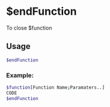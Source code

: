 # $endFunction

To close $function

## Usage

```bash
$endFunction
```

### Example:
```bash
$function[Function Name;Paramaters..]
CODE
$endFunction
```